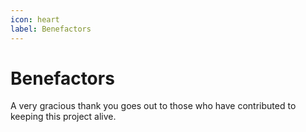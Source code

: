 ```yaml
---
icon: heart
label: Benefactors
---
```


# Benefactors

A very gracious thank you goes out to those who have contributed to keeping this project alive.